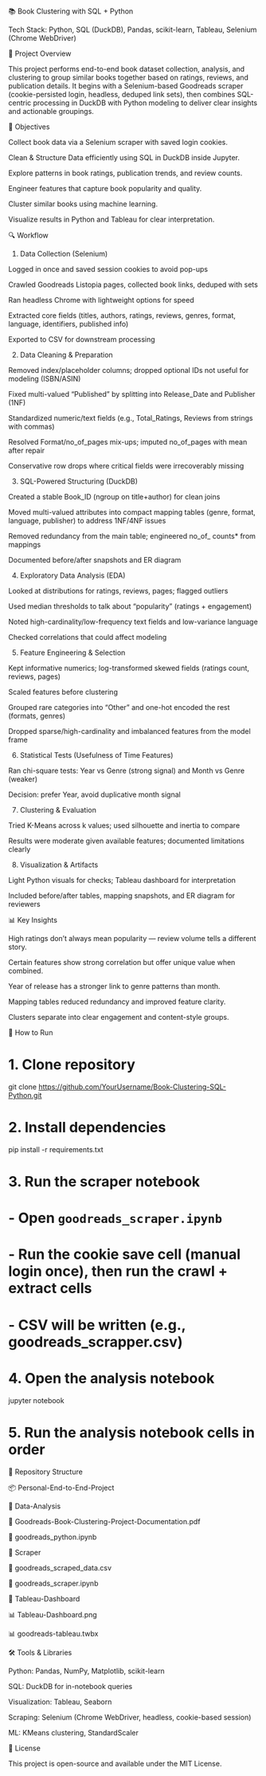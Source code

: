 📚 Book Clustering with SQL + Python

Tech Stack: Python, SQL (DuckDB), Pandas, scikit-learn, Tableau, Selenium (Chrome WebDriver)

📌 Project Overview

This project performs end-to-end book dataset collection, analysis, and clustering to group similar books together based on ratings, reviews, and publication details.
It begins with a Selenium-based Goodreads scraper (cookie-persisted login, headless, deduped link sets), then combines SQL-centric processing in DuckDB with Python modeling to deliver clear insights and actionable groupings.

🎯 Objectives

Collect book data via a Selenium scraper with saved login cookies.

Clean & Structure Data efficiently using SQL in DuckDB inside Jupyter.

Explore patterns in book ratings, publication trends, and review counts.

Engineer features that capture book popularity and quality.

Cluster similar books using machine learning.

Visualize results in Python and Tableau for clear interpretation.

🔍 Workflow

1) Data Collection (Selenium)

Logged in once and saved session cookies to avoid pop-ups

Crawled Goodreads Listopia pages, collected book links, deduped with sets

Ran headless Chrome with lightweight options for speed

Extracted core fields (titles, authors, ratings, reviews, genres, format, language, identifiers, published info)

Exported to CSV for downstream processing


2) Data Cleaning & Preparation

Removed index/placeholder columns; dropped optional IDs not useful for modeling (ISBN/ASIN)

Fixed multi-valued “Published” by splitting into Release_Date and Publisher (1NF)

Standardized numeric/text fields (e.g., Total_Ratings, Reviews from strings with commas)

Resolved Format/no_of_pages mix-ups; imputed no_of_pages with mean after repair

Conservative row drops where critical fields were irrecoverably missing


3) SQL-Powered Structuring (DuckDB)

Created a stable Book_ID (ngroup on title+author) for clean joins

Moved multi-valued attributes into compact mapping tables (genre, format, language, publisher) to address 1NF/4NF issues

Removed redundancy from the main table; engineered no_of_ counts* from mappings

Documented before/after snapshots and ER diagram


4) Exploratory Data Analysis (EDA)

Looked at distributions for ratings, reviews, pages; flagged outliers

Used median thresholds to talk about “popularity” (ratings + engagement)

Noted high-cardinality/low-frequency text fields and low-variance language

Checked correlations that could affect modeling


5) Feature Engineering & Selection

Kept informative numerics; log-transformed skewed fields (ratings count, reviews, pages)

Scaled features before clustering

Grouped rare categories into “Other” and one-hot encoded the rest (formats, genres)

Dropped sparse/high-cardinality and imbalanced features from the model frame


6) Statistical Tests (Usefulness of Time Features)

Ran chi-square tests: Year vs Genre (strong signal) and Month vs Genre (weaker)

Decision: prefer Year, avoid duplicative month signal


7) Clustering & Evaluation

Tried K-Means across k values; used silhouette and inertia to compare

Results were moderate given available features; documented limitations clearly


8) Visualization & Artifacts

Light Python visuals for checks; Tableau dashboard for interpretation

Included before/after tables, mapping snapshots, and ER diagram for reviewers

📊 Key Insights

High ratings don’t always mean popularity — review volume tells a different story.

Certain features show strong correlation but offer unique value when combined.

Year of release has a stronger link to genre patterns than month.

Mapping tables reduced redundancy and improved feature clarity.

Clusters separate into clear engagement and content-style groups.

🚀 How to Run
# 1. Clone repository
git clone https://github.com/YourUsername/Book-Clustering-SQL-Python.git

# 2. Install dependencies
pip install -r requirements.txt

# 3. Run the scraper notebook
#   - Open `goodreads_scraper.ipynb`
#   - Run the cookie save cell (manual login once), then run the crawl + extract cells
#   - CSV will be written (e.g., goodreads_scrapper.csv)

# 4. Open the analysis notebook
jupyter notebook

# 5. Run the analysis notebook cells in order

📂 Repository Structure

📦 Personal-End-to-End-Project

📂 Data-Analysis

📜 Goodreads-Book-Clustering-Project-Documentation.pdf

📜 goodreads_python.ipynb

📂 Scraper

📜 goodreads_scraped_data.csv

📜 goodreads_scraper.ipynb

📂 Tableau-Dashboard

📊 Tableau-Dashboard.png

📊 goodreads-tableau.twbx

🛠️ Tools & Libraries

Python: Pandas, NumPy, Matplotlib, scikit-learn

SQL: DuckDB for in-notebook queries

Visualization: Tableau, Seaborn

Scraping: Selenium (Chrome WebDriver, headless, cookie-based session)

ML: KMeans clustering, StandardScaler

📜 License

This project is open-source and available under the MIT License.



